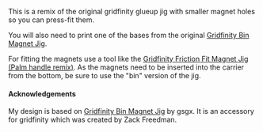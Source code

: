 This is a remix of the original gridfinity glueup jig with smaller magnet holes so you can press-fit them.

You will also need to print one of the bases from the original [Gridfinity Bin Magnet Jig](https://www.printables.com/model/559220-gridfinity-bin-magnet-jig).

For fitting the magnets use a tool like the [Gridfinity Friction Fit Magnet Jig (Palm handle remix)](https://www.printables.com/model/595230-gridfinity-friction-fit-magnet-jig-palm-handle-rem/files). As the magnets need to be inserted into the carrier from the bottom, be sure to use the "bin" version of the jig.

#### Acknowledgements

My design is based on [Gridfinity Bin Magnet Jig](https://www.printables.com/model/559220-gridfinity-bin-magnet-jig) by gsgx. It is an accessory for gridfinity which was created by Zack Freedman.
